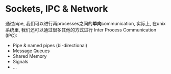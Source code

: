 # Sockets, IPC & Network

通过pipe, 我们可以进行再processes之间的**单向**communication, 实际上, 在unix系统里, 我们还可以通过很多其他的方式进行 Inter Process Communication (IPC):

- Pipe & named pipes (bi-directional)
- Message Queues
- Shared Memory
- Signals
- ...


